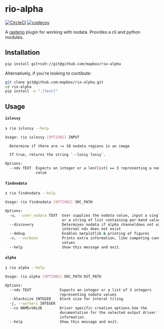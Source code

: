 
rio-alpha
=========
[![CircleCI](https://circleci.com/gh/mapbox/rio-alpha/tree/master.svg?style=shield&circle-token=e0e2f1cae4332f0c85e0007d7b8c1b4d02dc0e17)](https://circleci.com/gh/mapbox/rio-alpha) [![codecov](https://codecov.io/gh/mapbox/rio-alpha/branch/master/graph/badge.svg?token=jgKj1UPcpd)](https://codecov.io/gh/mapbox/rio-alpha)

A [rasterio](https://github.com/mapbox/rasterio) plugin for working with nodata. Provides a cli and python modules.


Installation
------------

```bash
pip install git+ssh://git@github.com/mapbox/rio-alpha
```

Alternatively, if you're looking to contibute:

```bash
git clone git@github.com:mapbox/rio-alpha.git
cd rio-alpha
pip install -e ".[test]"
```


Usage
-----

#### `islossy`

```bash
❯ rio islossy --help

Usage: rio islossy [OPTIONS] INPUT

  Determine if there are >= 10 nodata regions in an image

  If true, returns the string `--lossy lossy`.

Options:
  --ndv TEXT  Expects an integer or a len(list) == 3 representing a nodata
              value
```


#### `findnodata`

```bash
❯ rio findnodata --help

Usage: rio findnodata [OPTIONS] SRC_PATH

Options:
  -u, --user_nodata TEXT  User supplies the nodata value, input a single value
                          or a string of list containing per-band values.
  --discovery             Determines nodata if alpha channeldoes not exist or
                          internal ndv does not exist
  --debug                 Enables matplotlib & printing of figures
  -v, --verbose           Prints extra information, like competing candidate
                          values
  --help                  Show this message and exit.

```


#### `alpha`

```bash
❯ rio alpha --help

Usage: rio alpha [OPTIONS] SRC_PATH DST_PATH

Options:
  --ndv TEXT             Expects an integer or a list of 3 integers
                         representing nodata values
  --blocksize INTEGER    block size for interal tiling
  -j, --workers INTEGER
  --co NAME=VALUE        Driver specific creation options.See the
                         documentation for the selected output driver for more
                         information.
  --help                 Show this message and exit.
  ```
